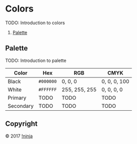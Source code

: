 # Colors

TODO: Introduction to colors

1. [Palette](#palette)

## Palette

TODO: Introduction to palette

| Color | Hex | RGB | CMYK |
| ----- | --- | --- | ---- |
| Black | `#000000` | 0, 0, 0 | 0, 0, 0, 100 |
| White | `#FFFFFF` | 255, 255, 255 | 0, 0, 0, 0 |
| Primary | TODO | TODO | TODO |
| Secondary | TODO | TODO | TODO |

## Copyright

© 2017 [!ninja](https://not.ninja)
